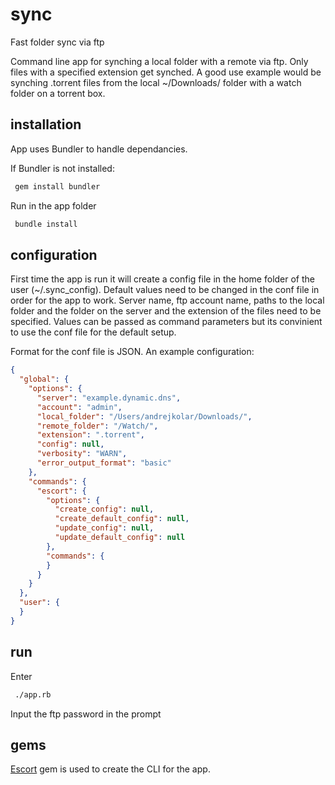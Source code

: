 # sync
Fast folder sync via ftp

Command line app for synching a local folder with a remote via ftp. Only files with a specified extension get synched. A
good use example would be synching .torrent files from the local ~/Downloads/ folder with a watch folder on a torrent box.

## installation 
App uses Bundler to handle dependancies.

If Bundler is not installed: 
```bash
 gem install bundler
``` 

Run in the app folder
```bash
 bundle install
``` 

## configuration
First time the app is run it will create a config file in the home folder of the user (~/.sync_config). Default values need to be changed in the conf file in order for the app to work. Server name, ftp account name, paths to the local folder and the folder on the server and the extension of the files need to be specified. Values can be passed as command parameters but its convinient to use the conf file for the default setup.

Format for the conf file is JSON. An example configuration:

```json
{
  "global": {
    "options": {
      "server": "example.dynamic.dns",
      "account": "admin",
      "local_folder": "/Users/andrejkolar/Downloads/",
      "remote_folder": "/Watch/",
      "extension": ".torrent",
      "config": null,
      "verbosity": "WARN",
      "error_output_format": "basic"
    },
    "commands": {
      "escort": {
        "options": {
          "create_config": null,
          "create_default_config": null,
          "update_config": null,
          "update_default_config": null
        },
        "commands": {
        }
      }
    }
  },
  "user": {
  }
}
```

## run
Enter
```bash
 ./app.rb
``` 
Input the ftp password in the prompt

## gems
[Escort](https://github.com/skorks/escort) gem is used to create the CLI for the app. 

